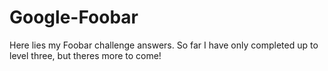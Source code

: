 # Google-Foobar

Here lies my Foobar challenge answers. So far I have only completed up to level three, but theres more to come!

